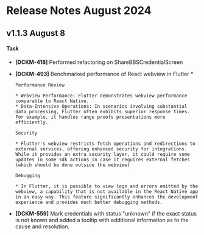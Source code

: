 # Release Notes August 2024

## v1.1.3 August 8

#### Task

* **\[DCKM-418]** Performed refactoring on ShareBBSCredentialScreen
* **\[DCKM-493]** Benchmarked performance of React webview in Flutter
  *

      Performance Review

      * Webview Performance: Flutter demonstrates webview performance comparable to React Native.
      * Data-Intensive Operations: In scenarios involving substantial data processing, Flutter often exhibits superior response times. For example, it handles range proofs presentations more efficiently.

      Security

      * Flutter's webview restricts fetch operations and redirections to external services, offering enhanced security for integrations. While it provides an extra security layer, it could require some updates in some sdk actions in case it requires external fetches (which should be done outside the webview)

      Debugging

      * In Flutter, it is possible to view logs and errors emitted by the webview, a capability that is not available in the React Native app in an easy way. This feature significantly enhances the development experience and provides much better debugging methods.
* **\[DCKM-559]** Mark credentials with status "unknown" if the exact status is not known and added a tooltip with additional information as to the cause and resolution.
